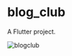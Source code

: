# blog_club

A Flutter project.

![blogclub](https://github.com/nushiKzm/blogclub/assets/60428253/6df107d5-5268-47f1-9b7c-2f018d9e8f15)
